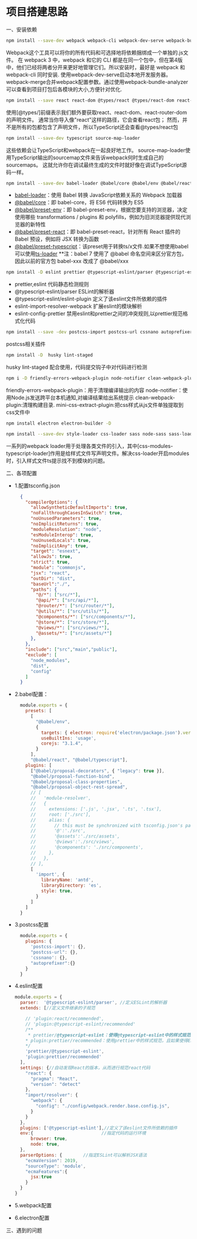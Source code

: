 # 项目搭建思路

一、安装依赖

```bash
npm install --save-dev webpack webpack-cli webpack-dev-serve webpack-bundle-analyzer webpack-merge
```

Webpack这个工具可以将你的所有代码和可选择地将依赖捆绑成一个单独的.js文件。
在 webpack 3 中，webpack 和它的 CLI 都是在同一个包中，但在第4版中，他们已经将两者分开来更好地管理它们。所以安装时，最好是 webpack 和 webpack-cli 同时安装.
使用webpack-dev-serve启动本地开发服务器。webpack-merge合并webpack配置参数。通过使用webpack-bundle-analyzer可以查看到项目打包后各模块的大小,方便针对优化.

```bash
npm install --save react react-dom @types/react @types/react-dom react-router-dom @types/react-router-dom
```

使用[@types/]前缀表示我们额外要获取react、react-dom、react-router-dom的声明文件。 通常当你导入像"react"这样的路径，它会查看react包； 然而，并不是所有的包都包含了声明文件，所以TypeScript还会查看@types/react包

```bash
npm install --save-dev typescript source-map-loader
```

这些依赖会让TypeScript和webpack在一起良好地工作。
source-map-loader使用TypeScript输出的sourcemap文件来告诉webpack何时生成自己的sourcemaps。 这就允许你在调试最终生成的文件时就好像在调试TypeScript源码一样。

```bash
npm install --save-dev babel-loader @babel/core @babel/env @babel/react @babel/typescript
```

- [babel-loader](https://github.com/babel/babel-loader)：使用 Babel 转换 JavaScript依赖关系的 Webpack 加载器
- [@babel/core](https://babeljs.io/docs/en/babel-core)：即 babel-core，将 ES6 代码转换为 ES5
- [@babel/preset-env](https://babeljs.io/docs/en/babel-preset-env)：即 babel-preset-env，根据您要支持的浏览器，决定使用哪些 transformations / plugins 和 polyfills，例如为旧浏览器提供现代浏览器的新特性
- [@babel/preset-react](https://babeljs.io/docs/en/babel-preset-react)：即 babel-preset-react，针对所有 React 插件的 Babel 预设，例如将 JSX 转换为函数
- [@babel/preset-typescript](https://babeljs.io/docs/en/babel-preset-typescript#docsNav)：该preset用于转换ts/x文件.如果不想使用babel可以使用[ts-loader](https://github.com/TypeStrong/ts-loader)
**注：babel 7 使用了 @babel 命名空间来区分官方包，因此以前的官方包 babel-xxx 改成了 @babel/xxx

```bash
npm install -D eslint prettier @typescript-eslint/parser @typescript-eslint/eslint-plugin eslint-import-resolver-webpack eslint-config-prettier
```

- prettier,eslint 代码静态检测规则
- @typescript-eslint/parser ESLint的解析器
- @typescript-eslint/eslint-plugin 定义了该eslint文件所依赖的插件
- eslint-import-resolver-webpack 扩展eslint的模块解析
- eslint-config-prettier 禁用eslint和prettier之间的冲突规则,以prettier规范格式化代码

```bash
npm install --save -dev postcss-import postcss-url cssnano autoprefixer
```

postcss相关插件

```bash
npm install -D  husky lint-staged
```

husky lint-staged 配合使用，代码提交钩子中对代码进行检测

```bash
npm i -D friendly-errors-webpack-plugin node-notifier clean-webpack-plugin mini-css-extract-plugin
```

friendly-errors-webpack-plugin：用于清理编译输出的内容
node-notifier：使用Node.js发送跨平台本机通知,对编译结果给出系统提示
clean-webpack-plugin:清理构建目录.
mini-css-extract-plugin:把css样式从js文件单独提取到css文件中

```bash
npm install electron electron-builder -D
```

```bash
npm install --save-dev style-loader css-loader sass node-sass sass-loader less less-loader postcss-loader url-loader svg-sprite-loader css-modules-typescript-loader
```

一系列的webpack loader用于处理各类文件的引入，其中[css-modules-typescript-loader]作用是给样式文件写声明文件。解决css-loader开启modules时，引入样式文件ts提示找不到模块的问题。

二、各项配置

- 1.配置tsconfig.json
  
  ```json
    {
      "compilerOptions": {
        "allowSyntheticDefaultImports": true,
        "noFallthroughCasesInSwitch": true,
        "noUnusedParameters": true,
        "noImplicitReturns": true,
        "moduleResolution": "node",
        "esModuleInterop": true,
        "noUnusedLocals": true,
        "noImplicitAny": true,
        "target": "esnext",
        "allowJs": true,
        "strict": true,
        "module": "commonjs",
        "jsx": "react",
        "outDir": "dist",
        "baseUrl":"./",
        "paths": {
          "@/*": ["src/*"],
          "@api/*": ["src/api/*"],
          "@router/*": ["src/router/*"],
          "@utils/*": ["src/utils/*"],
          "@components/*": ["src/components/*"],
          "@store/*": ["src/store/*"],
          "@views/*": ["src/views/*"],
          "@assets/*": ["src/assets/*"]
        },
      },
      "include": ["src","main","public"],
      "exclude": [
        "node_modules",
        "dist",
        "config"
      ]
    }
  ```

- 2.babel配置：

  ```js
    module.exports = {
      presets: [
        [
          "@babel/env",
          {
            targets: { electron: require('electron/package.json').version },
            useBuiltIns: 'usage',
            corejs: "3.1.4",
          }
        ],
        "@babel/react", "@babel/typescript"],
      plugins: [
        ["@babel/proposal-decorators", { "legacy": true }],
        "@babel/proposal-function-bind",
        "@babel/proposal-class-properties",
        "@babel/proposal-object-rest-spread",
        // [
        //   'module-resolver',
        //   {
        //     extensions: ['.js', '.jsx', '.ts', '.tsx'],
        //     root: ['./src'],
        //     alias: {
        //       // this must be synchronized with tsconfig.json's path configuration
        //       '@':'./src',
        //       '@assets':'./src/assets',
        //       '@views':'./src/views',
        //       '@components': './src/components',
        //     },
        //   },
        // ],
        [
          'import', {
            libraryName: 'antd',
            libraryDirectory: 'es',
            style: true,
          }
        ]
      ]
    }
  ```

- 3.postcss配置

  ```js
    module.exports = {
      plugins: {
        'postcss-import': {},
        "postcss-url": {},
        'cssnano': {},
        "autoprefixer":{}
      }
    }
  ```

- 4.eslint配置

  ```js
  module.exports = {
    parser:  '@typescript-eslint/parser', //定义ESLint的解析器
    extends: [//定义文件继承的子规范

      // 'plugin:react/recommended',
      // 'plugin:@typescript-eslint/recommended'
      /**
       * prettier/@typescript-eslint：使得@typescript-eslint中的样式规范失效，遵循prettier中的样式规范
      * plugin:prettier/recommended：使用prettier中的样式规范，且如果使得ESLint会检测prettier的格式问题，同样将格式问题以error的形式抛出
      */
      'prettier/@typescript-eslint',
      'plugin:prettier/recommended'
    ],
    settings: {//自动发现React的版本，从而进行规范react代码
      "react": {
        "pragma": "React",
        "version": "detect"
      },
      "import/resolver": {
        "webpack": {
          "config": "./config/webpack.render.base.config.js",
        }
      }
    },
    plugins: ['@typescript-eslint'],//定义了该eslint文件所依赖的插件
    env:{                          //指定代码的运行环境
        browser: true,
        node: true,
    },
    parserOptions: {        //指定ESLint可以解析JSX语法
      "ecmaVersion": 2019,
      "sourceType": 'module',
      "ecmaFeatures":{
        jsx:true
      }
    }
  }
  ```

- 5.webpack配置

- 6.electron配置

三、遇到的问题
